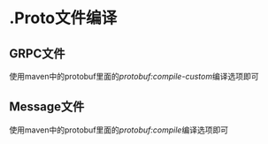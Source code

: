 # .Proto文件编译
## GRPC文件  
使用maven中的protobuf里面的*protobuf:compile-custom*编译选项即可

## Message文件
使用maven中的protobuf里面的*protobuf:compile*编译选项即可
